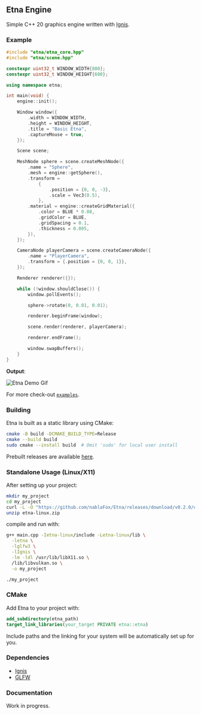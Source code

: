 ## Etna Engine

Simple C++ 20 graphics engine written with [Ignis](https://github.com/nablaFox/Ignis).

### Example

```cpp
#include "etna/etna_core.hpp"
#include "etna/scene.hpp"

constexpr uint32_t WINDOW_WIDTH{800};
constexpr uint32_t WINDOW_HEIGHT{600};

using namespace etna;

int main(void) {
	engine::init();

	Window window({
		.width = WINDOW_WIDTH,
		.height = WINDOW_HEIGHT,
		.title = "Basic Etna",
		.captureMouse = true,
	});

	Scene scene;

	MeshNode sphere = scene.createMeshNode({
		.name = "Sphere",
		.mesh = engine::getSphere(),
		.transform =
			{
				.position = {0, 0, -3},
				.scale = Vec3(0.5),
			},
		.material = engine::createGridMaterial({
			.color = BLUE * 0.08,
			.gridColor = BLUE,
			.gridSpacing = 0.1,
			.thickness = 0.005,
		}),
	});

	CameraNode playerCamera = scene.createCameraNode({
		.name = "PlayerCamera",
		.transform = {.position = {0, 0, 1}},
	});

	Renderer renderer({});

	while (!window.shouldClose()) {
		window.pollEvents();

		sphere->rotate(0, 0.01, 0.01);

		renderer.beginFrame(window);

		scene.render(renderer, playerCamera);

		renderer.endFrame();

		window.swapBuffers();
	}
}
```

**Output**:

![Etna Demo Gif](./docs/example.gif)

For more check-out [`examples`](./examples).

### Building

Etna is built as a static library using CMake:

```bash
cmake -B build -DCMAKE_BUILD_TYPE=Release
cmake --build build
sudo cmake --install build  # Omit 'sudo' for local user install
```

Prebuilt releases are available [here](https://github.com/nablaFox/Etna/releases).

### Standalone Usage (Linux/X11)

After setting up your project:

```bash
mkdir my_project
cd my_project
curl -L -O "https://github.com/nablaFox/Etna/releases/download/v0.2.0/etna-linux.zip"
unzip etna-linux.zip
```

compile and run with:

```bash
g++ main.cpp -Ietna-linux/include -Letna-linux/lib \
  -letna \
  -lglfw3 \
  -lIgnis \
  -lm -ldl /usr/lib/libX11.so \
  /lib/libvulkan.so \
  -o my_project

./my_project
```

### CMake

Add Etna to your project with:

```cmake
add_subdirectory(etna_path)
target_link_libraries(your_target PRIVATE etna::etna)
```

Include paths and the linking for your system will be automatically set up for
you.

### Dependencies

- [Ignis](https://github.com/nablaFox/Ignis)
- [GLFW](https://github.com/glfw/glfw)

### Documentation

Work in progress.
